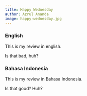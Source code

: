 ```yaml
---
title: Happy Wednesday
author: Azrul Ananda
image: happy-wednesday.jpg
---
```


### English

This is my review in english.

Is that bad, huh?

### Bahasa Indonesia

This is my review in Bahasa Indonesia.

Is that good? Huh?